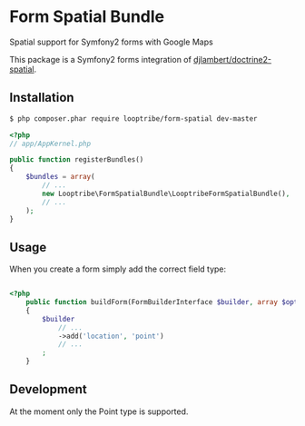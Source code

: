 Form Spatial Bundle
========================================================

Spatial support for Symfony2 forms with Google Maps

This package is a Symfony2 forms integration of [djlambert/doctrine2-spatial](https://github.com/djlambert/doctrine2-spatial).


## Installation
``` bash
$ php composer.phar require looptribe/form-spatial dev-master
```

``` php
<?php
// app/AppKernel.php

public function registerBundles()
{
    $bundles = array(
        // ...
        new Looptribe\FormSpatialBundle\LooptribeFormSpatialBundle(),
        // ...
    );
}
```

## Usage
When you create a form simply add the correct field type:
``` php

<?php
    public function buildForm(FormBuilderInterface $builder, array $options)
    {
        $builder
            // ...
            ->add('location', 'point')
            // ...
        ;
    }
```

## Development
At the moment only the Point type is supported.
